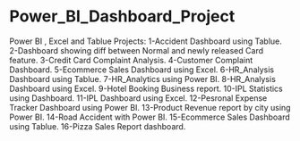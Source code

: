 # Power_BI_Dashboard_Project
Power BI , Excel and Tablue Projects:
1-Accident Dashboard using Tablue.
2-Dashboard showing diff between Normal and newly released Card feature.
3-Credit Card Complaint Analysis.
4-Customer Complaint Dashboard.
5-Ecommerce Sales Dashboard using Excel.
6-HR_Analysis Dashboard using Tablue.
7-HR_Analytics using Power BI.
8-HR_Analysis Dashboard using Excel.
9-Hotel Booking Business report.
10-IPL Statistics using Dashboard.
11-IPL Dashboard using Excel.
12-Pesronal Expense Tracker Dashboard using Power BI.
13-Product Revenue report by city using Power BI.
14-Road Accident with Power BI.
15-Ecommerce Sales Dashboard using Tablue.
16-Pizza Sales Report dashboard.

